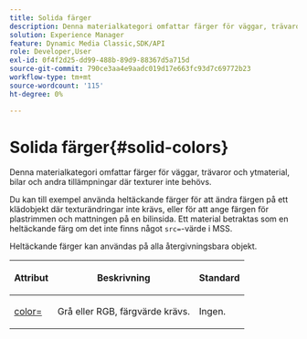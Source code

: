 ```yaml
---
title: Solida färger
description: Denna materialkategori omfattar färger för väggar, trävaror och ytmaterial, bilar och andra tillämpningar där texturer inte behövs.
solution: Experience Manager
feature: Dynamic Media Classic,SDK/API
role: Developer,User
exl-id: 0f4f2d25-dd99-488b-89d9-88367d5a715d
source-git-commit: 790ce3aa4e9aadc019d17e663fc93d7c69772b23
workflow-type: tm+mt
source-wordcount: '115'
ht-degree: 0%

---
```


# Solida färger{#solid-colors}

Denna materialkategori omfattar färger för väggar, trävaror och ytmaterial, bilar och andra tillämpningar där texturer inte behövs.

Du kan till exempel använda heltäckande färger för att ändra färgen på ett klädobjekt där texturändringar inte krävs, eller för att ange färgen för plastrimmen och mattningen på en bilinsida. Ett material betraktas som en heltäckande färg om det inte finns något `src=`-värde i MSS.

Heltäckande färger kan användas på alla återgivningsbara objekt.

<table id="table_9245240311A44659A74C7A5EDD7D1503"> 
 <thead> 
  <tr> 
   <th colname="col1" class="entry"> <p>Attribut </p> </th> 
   <th colname="col2" class="entry"> <p>Beskrivning </p> </th> 
   <th colname="col3" class="entry"> <p>Standard </p> </th> 
  </tr> 
 </thead>
 <tbody> 
  <tr> 
   <td colname="col1"> <p> <a href="../../../../../../ir-api/http-protocol/image-rendering-api-ref/c-ir-http-protocol-ref/c-ir-http-protocol-command-reference/r-ir-http-color.md#reference-ea3cba9edfe94dbab86d8f123a9ed0aa" type="reference" format="dita" scope="local"> <span class="codeph"> color= </span> </a> </p> </td> 
   <td colname="col2"> <p> Grå eller RGB, färgvärde krävs. </p> </td> 
   <td colname="col3"> <p>Ingen. </p> </td> 
  </tr> 
 </tbody> 
</table>
